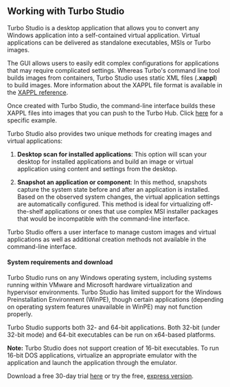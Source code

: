 ## Working with Turbo Studio

Turbo Studio is a desktop application that allows you to convert any Windows application into a self-contained virtual application. Virtual applications can be delivered as standalone executables, MSIs or Turbo images.

The GUI allows users to easily edit complex configurations for applications that may require complicated settings. Whereas Turbo's command line tool builds images from containers, Turbo Studio uses static XML files (**.xappl**) to build images. More information about the XAPPL file format is available in the [XAPPL reference](/docs/reference/xappl-configuration).

Once created with Turbo Studio, the command-line interface builds these XAPPL files into images that you can push to the Turbo Hub. Click [here](/docs/building/working-with-images) for a specific example.

Turbo Studio also provides two unique methods for creating images and virtual applications:

1. **Desktop scan for installed applications**: This option will scan your desktop for installed applications and build an image or virtual application using content and settings from the desktop.

2. **Snapshot an application or component**: In this method, snapshots capture the system state before and after an application is installed. Based on the observed system changes, the virtual application settings are automatically configured. This method is ideal for virtualizing off-the-shelf applications or ones that use complex MSI installer packages that would be incompatible with the command-line interface.

Turbo Studio offers a user interface to manage custom images and virtual applications as well as additional creation methods not available in the command-line interface.

<!--TODO: add a brief section on when you would want to use Turbo Studio vs. the CLI -->

#### System requirements and download

Turbo Studio runs on any Windows operating system, including systems running within VMware and Microsoft hardware virtualization and hypervisor environments. Turbo Studio has limited support for the Windows Preinstallation Environment (WinPE), though certain applications (depending on operating system features unavailable in WinPE) may not function properly.

Turbo Studio supports both 32- and 64-bit applications. Both 32-bit (under 32-bit mode) and 64-bit executables can be run on x64-based platforms.

**Note:** Turbo Studio does not support creation of 16-bit executables. To run 16-bit DOS applications, virtualize an appropriate emulator with the application and launch the application through the emulator.

Download a free 30-day trial [here](/studio) or try the free, [express version](/studio/download). 
